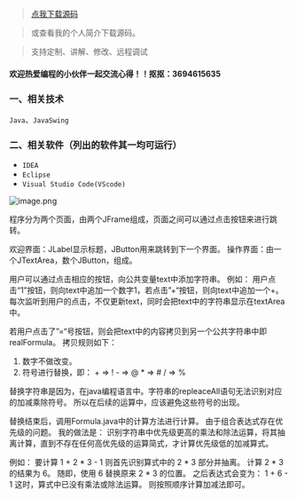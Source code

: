 > [点我下载源码](https://www.notmaker.com/detail/cd64eee5b28a432596bd4ecda8e30364/ghp) 


> 或查看我的个人简介下载源码。

> 支持定制、讲解、修改、远程调试


#### 欢迎热爱编程的小伙伴一起交流心得！！抠抠：3694615635 



### 一、相关技术
`Java`、`JavaSwing`

### 二、相关软件（列出的软件其一均可运行）
- `IDEA`
- `Eclipse`
- `Visual Studio Code(VScode)`

![image.png](https://store.ptcc9.top/notmaker/user_upload/ba15bc64d0b24c178659372c9c4386bd/2024-02-28%2000:40:58_image.png)

程序分为两个页面，由两个JFrame组成，页面之间可以通过点击按钮来进行跳转。

欢迎界面：JLabel显示标题，JButton用来跳转到下一个界面。
操作界面：由一个JTextArea，数个JButton，组成。

用户可以通过点击相应的按钮，向公共变量text中添加字符串。
例如：
用户点击“1”按钮，则向text中追加一个数字1，若点击”+“按钮，则向text中追加一个+。
每次监听到用户的点击，不仅更新text，同时会把text中的字符串显示在textArea中。

若用户点击了”=“号按钮，则会把text中的内容拷贝到另一个公共字符串中即realFormula。
拷贝规则如下：
1. 数字不做改变。
2. 符号进行替换，即： + => !        - => @      * => #    / => %

替换字符串是因为，在java编程语言中。字符串的repleaceAll语句无法识别对应的加减乘除符号。
所以在后续的运算中，应该避免这些符号的出现。

替换结束后，调用Formula.java中的计算方法进行计算。
由于组合表达式存在优先级的问题。
我的做法是：
识别字符串中优先级更高的乘法和除法运算，将其抽离计算，直到不存在任何高优先级的运算简式，才计算优先级低的加减算式。

例如：
要计算   1 + 2 * 3 - 1
则首先识别算式中的 2 * 3 部分并抽离。
计算 2 * 3 的结果为 6。
随即，使用 6 替换原来 2 * 3 的位置。 
之后表达式会变为：   1 + 6 - 1
这时，算式中已没有乘法或除法运算。
则按照顺序计算加减法即可。
